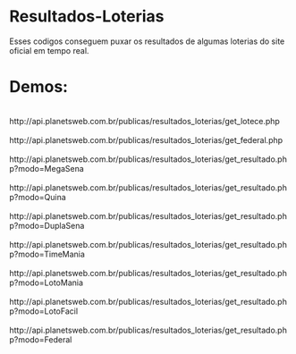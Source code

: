 # Resultados-Loterias
Esses codigos conseguem puxar os resultados de algumas loterias do site oficial em tempo real.

# Demos:
<br>
http://api.planetsweb.com.br/publicas/resultados_loterias/get_lotece.php
<br><br>
http://api.planetsweb.com.br/publicas/resultados_loterias/get_federal.php
<br><br>
http://api.planetsweb.com.br/publicas/resultados_loterias/get_resultado.php?modo=MegaSena
<br><br>
http://api.planetsweb.com.br/publicas/resultados_loterias/get_resultado.php?modo=Quina
<br><br>
http://api.planetsweb.com.br/publicas/resultados_loterias/get_resultado.php?modo=DuplaSena
<br><br>
http://api.planetsweb.com.br/publicas/resultados_loterias/get_resultado.php?modo=TimeMania
<br><br>
http://api.planetsweb.com.br/publicas/resultados_loterias/get_resultado.php?modo=LotoMania
<br><br>
http://api.planetsweb.com.br/publicas/resultados_loterias/get_resultado.php?modo=LotoFacil
<br><br>
http://api.planetsweb.com.br/publicas/resultados_loterias/get_resultado.php?modo=Federal
